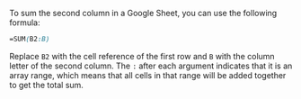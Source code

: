 To sum the second column in a Google Sheet, you can use the following formula:
```scss
=SUM(B2:B)
```
Replace `B2` with the cell reference of the first row and `B` with the column letter of the second column. The `:` after each argument indicates that it is an array range, which means that all cells in that range will be added together to get the total sum.